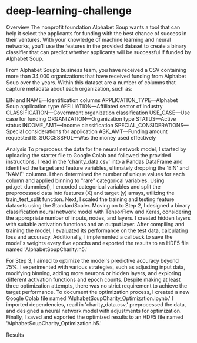 # deep-learning-challenge

Overview
The nonprofit foundation Alphabet Soup wants a tool that can help it select the applicants for funding with the best chance of success in their ventures. With your knowledge of machine learning and neural networks, you’ll use the features in the provided dataset to create a binary classifier that can predict whether applicants will be successful if funded by Alphabet Soup.

From Alphabet Soup’s business team, you have received a CSV containing more than 34,000 organizations that have received funding from Alphabet Soup over the years. Within this dataset are a number of columns that capture metadata about each organization, such as:

EIN and NAME—Identification columns
APPLICATION_TYPE—Alphabet Soup application type
AFFILIATION—Affiliated sector of industry
CLASSIFICATION—Government organization classification
USE_CASE—Use case for funding
ORGANIZATION—Organization type
STATUS—Active status
INCOME_AMT—Income classification
SPECIAL_CONSIDERATIONS—Special considerations for application
ASK_AMT—Funding amount requested
IS_SUCCESSFUL—Was the money used effectively


Analysis
To preprocess the data for the neural network model, I started by uploading the starter file to Google Colab and followed the provided instructions. I read in the 'charity_data.csv' into a Pandas DataFrame and identified the target and feature variables, ultimately dropping the 'EIN' and 'NAME' columns. I then determined the number of unique values for each column and applied binning to "rare" categorical variables. Using pd.get_dummies(), I encoded categorical variables and split the preprocessed data into features (X) and target (y) arrays, utilizing the train_test_split function. Next, I scaled the training and testing feature datasets using the StandardScaler. Moving on to Step 2, I designed a binary classification neural network model with TensorFlow and Keras, considering the appropriate number of inputs, nodes, and layers. I created hidden layers with suitable activation functions and an output layer. After compiling and training the model, I evaluated its performance on the test data, calculating loss and accuracy. Additionally, I implemented a callback to save the model's weights every five epochs and exported the results to an HDF5 file named 'AlphabetSoupCharity.h5.'

For Step 3, I aimed to optimize the model's predictive accuracy beyond 75%. I experimented with various strategies, such as adjusting input data, modifying binning, adding more neurons or hidden layers, and exploring different activation functions and epoch counts. Despite making at least three optimization attempts, there was no strict requirement to achieve the target performance. To document the optimization process, I created a new Google Colab file named 'AlphabetSoupCharity_Optimization.ipynb.' I imported dependencies, read in 'charity_data.csv,' preprocessed the data, and designed a neural network model with adjustments for optimization. Finally, I saved and exported the optimized results to an HDF5 file named 'AlphabetSoupCharity_Optimization.h5.'

Results


